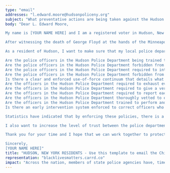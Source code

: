 ```yaml
---
type: "email"
addresses: "l.edward.moore@hudsonpoliceny.org"
subject: "What preventative actions are being taken against the Hudson Police Department?"
body: "Dear L. Edward Moore,

My name is [YOUR NAME HERE] and I am a registered voter in Hudson, New York. I am writing to you today to ask what you are doing, as the Chief of Police of Hudson, to ensure that your officers are not abusing their power and are held accountable for their actions.

After witnessing the death of George Floyd at the hands of the Minneapolis Police Department, I am left feeling outraged, frustrated, and hurt. The system has failed yet another black man and we are anxiously waiting to see if the officers responsible for his death will face consequences.

As a resident of Hudson, I want to make sure that my local police department is taking the necessary preventative measures to ensure that incidents like this will not occur in the future. So I ask:

Are the police officers in the Hudson Police Department being trained to de-escalate altercations by using peaceful conflict resolution strategies?
Are the police officers in the Hudson Police Department forbidden from using carotid restraints (chokeholds, strangleholds, etc.) and hog-tying methods? Furthermore, are they forbidden from transporting civilians in uncomfortable positions, such as face down in a vehicle?
Are the police officers in the Hudson Police Department required to intervene if they witness another officer using excessive force? Will officers be reprimanded if they fail to intervene?
Are the police officers in the Hudson Police Department forbidden from shooting at moving vehicles?
Is there a clear and enforced use-of-force continuum that details what weapons and force are acceptable in a wide variety of civilian-police interactions?
Are the officers in the Hudson Police Department required to exhaust every other possible option before using excessive force?
Are the officers in the Hudson Police Department required to give a verbal warning to civilians before drawing their weapon or using excessive force?
Are the officers in the Hudson Police Department required to report each time they threaten to or use force on civilians?
Are the officers in the Hudson Police Department thoroughly vetted to ensure that they do not have a history with abuse, racism, xenophobia, homophobia / transphobia, or discrimination?
Are the officers in the Hudson Police Department trained to perform and seek necessary medical action after using excessive force?
Is there an early intervention system enforced to correct officers who use excessive force? Additionally, how many complaints does an officer have to receive before they are reprimanded? Before they are terminated? More than three complaints are unacceptable.

Statistics have indicated that by enforcing these policies, there is a significant decrease in civilian complaints and injury due to excessive force. If any of the policies are not currently in place, then what is being done to ensure that they are going to be enforced in the near future? What can I do, as a concerned citizen, to set these policies in motion?

I also want to increase the level of trust between the police department and the community. To establish trust, there has to be transparency. I would like to see the Hudson Police Department collect and report data on civilian deaths that occurred in custody and as a result of an officer’s use of excessive force. The data should be broken down by demographics and should showcase the race, gender, sexuality, and religion of the civilians. Allowing the public access to this information will show us where we, as a community, fall short.

Thank you for your time and I hope that we can work together to protect the Hudson community. I refuse to let the next hashtag come from here.

Sincerely,
[YOUR NAME HERE]"
title: "HUDSON, NEW YORK RESIDENTS - Use this template to email the Chief of Police of Hudson to quiz them on what preventive actions are being taken to protect against police brutality from the Hudson Police Department."
representation: "blacklivesmatters.carrd.co"
impact: "Across the nation, members of state police agencies have, time and time again, abused their power and have killed black Americans in a horrific manner, devoid of any lawfulness. Our nation has observed the cruel and evil killings of George Floyd, Breonna Taylor, Eric Garner, Ahmed Aubrey, and countless others of black Americans. Email the Chief of Police for the city of Hudson and press the question--are you, L. Edward Moore, taking any preventative actions to ensure that such acts of cruelty against African Americans don't happen as a consequence of policing with racist motives?"
---
```



